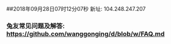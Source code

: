 ##2018年09月28日07时12分07秒 新址: 104.248.247.207
### 兔友常见问题及解答: https://github.com/wanggonging/d/blob/w/FAQ.md
